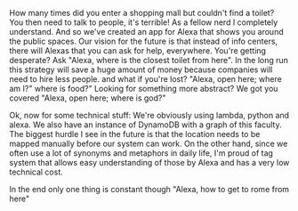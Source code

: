 How many times did you enter a shopping mall but couldn't find a toilet?
You then need to talk to people, it's terrible! As a fellow nerd I completely understand.
And so we've created an app for Alexa that shows you around the public spaces.
Our vision for the future is that instead of info centers, there will Alexas that you can ask for help, everywhere.
You're getting desperate? Ask "Alexa, where is the closest toilet from here".
In the long run this strategy will save a huge amount of money because companies will need to hire less people.
and what if you're lost?
"Alexa, open here; where am I?"
where is food?"
Looking for something more abstract? We got you covered
"Alexa, open here; where is god?"

Ok, now for some technical stuff:
We're obviously using lambda, python and alexa.
We also have an instance of DynamoDB with a graph of this faculty.
The biggest hurdle I see in the future is that the location needs to be mapped manually before our system can work.
On the other hand, since we often use a lot of synonyms and metaphors in daily life,
I'm proud of tag system that allows easy understanding of those by Alexa and has a very low technical cost.

In the end only one thing is constant though
"Alexa, how to get to rome from here"
